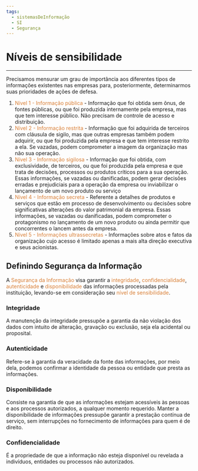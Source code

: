```yaml
---
tags:
  - sistemasDeInformação
  - SI
  - Segurança
---
```

# Níveis de sensibilidade
---

Precisamos mensurar um grau de importância aos diferentes tipos de informações existentes nas empresas para, posteriormente, determinarmos suas prioridades de ações de defesa.

1. <span style="color:#d97f36">Nível 1 - Informação pública</span> - Informação que foi obtida sem ônus, de fontes públicas, ou que foi produzida internamente pela empresa, mas que tem interesse público. Não precisam de controle de acesso e distribuição.
2. <span style="color:#d97f36">Nível 2 - Informação restrita</span> - Informação que foi adquirida de terceiros com cláusula de sigilo, mas que outras empresas também podem adquirir, ou que foi produzida pela empresa e que tem interesse restrito a ela. Se vazadas, podem comprometer a imagem da organização mas não sua operação.
3. <span style="color:#d97f36">Nível 3 - Informação sigilosa</span> - Informação que foi obtida, com exclusividade, de terceiros, ou que foi produzida pela empresa e que trata de decisões, processos ou produtos críticos para a sua operação. Essas informações, se vazadas ou danificadas, podem gerar decisões erradas e prejudiciais para a operação da empresa ou inviabilizar o lançamento de um novo produto ou serviço
4. <span style="color:#d97f36">Nível 4 - Informação secreta</span> - Referente a detalhes de produtos e serviços que estão em processo de desenvolvimento ou decisões sobre significativas alterações do valor patrimonial da empresa. Essas informações, se vazadas ou danificadas, podem comprometer o protagonismo no lançamento de um novo produto ou ainda permitir que concorrentes o lancem antes da empresa.
5. <span style="color:#d97f36">Nível 5 - Informações ultrassecretas</span> - Informações sobre atos e fatos da organização cujo acesso é limitado apenas a mais alta direção executiva e seus acionistas.


## Definindo Segurança da Informação

A <span style="color:#d97f36">Segurança da Informação</span> visa garantir a <span style="color:#d97f36">integridade</span>, <span style="color:#d97f36">confidencialidade</span>, <span style="color:#d97f36">autenticidade</span> e <span style="color:#d97f36">disponibilidade</span> das informações processadas pela instituição, levando-se em consideração seu <span style="color:#d97f36">nível de sensibilidade</span>.

### Integridade

A manutenção da integridade pressupõe a garantia da não violação dos dados com intuito de alteração, gravação ou exclusão, seja ela acidental ou proposital.

### Autenticidade

Refere-se à garantia da veracidade da fonte das informações, por meio dela, podemos confirmar a identidade da pessoa ou entidade que presta as informações.

### Disponibilidade

Consiste na garantia de que as informações estejam acessíveis às pessoas e aos processos autorizados, a qualquer momento requerido. Manter a disponibilidade de informações pressupõe garantir a prestação contínua de serviço, sem interrupções no fornecimento de informações para quem é de direito.

### Confidencialidade 

É a propriedade de que a informação não esteja disponível ou revelada a indivíduos, entidades ou processos não autorizados.

